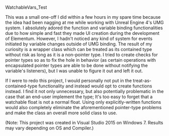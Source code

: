 WatchableVars_Test

This was a small one-off I did within a few hours in my spare time because the idea had been nagging at me while working with Unreal Engine 4's UMG system. I absolutely adored the function and variable binding functionalities due to how simple and fast they made UI creation during the development of Elementum. However, I hadn't noticed any kind of system for events initiated by variable changes outside of UMG binding. The result of my curiosity is a wrapper class which can be treated as its contained type without risk as long as it is a non-pointer type. I tried to create checks for pointer types so as to fix the hole in behavior (as certain operations with encapsulated pointer types are able to be done without notifying the variable's listeners), but I was unable to figure it out and left it out.

If I were to redo this project, I would personally not put in the treat-as-contained-type functionality and instead would opt to create functions instead. I find it not only unnecessary, but also potentially problematic in the case that an end-user implement the type; It's too easy to forget that a watchable float is not a normal float. Using only explicitly-written functions would also completely eliminate the aforementioned pointer-type problems and make the class an overall more solid class to use.

(Note: This project was created in Visual Studio 2015 on Windows 7. Results may vary depending on OS and Compiler.)
